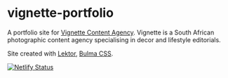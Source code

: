 # vignette-portfolio
A portfolio site for [Vignette Content Agency](https://vignette.agency/).
Vignette is a South African photographic content agency specialising in decor and lifestyle editorials.

Site created with [Lektor](https://www.getlektor.com/), [Bulma CSS](https://bulma.io/).

[![Netlify Status](https://api.netlify.com/api/v1/badges/20289187-f4da-4036-94e2-3e003354ac64/deploy-status)](https://app.netlify.com/sites/vignette-agency/deploys)
